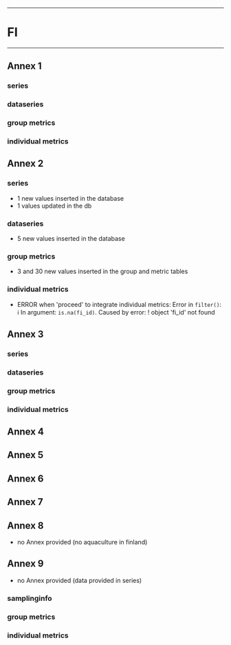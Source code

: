 -----------------------------------------------------------
# FI
-----------------------------------------------------------

## Annex 1

### series

### dataseries


### group metrics


### individual metrics

## Annex 2

### series
* 1 new values inserted in the database
* 1 values updated in the db
  
### dataseries
* 5 new values inserted in the database

### group metrics
* 3 and 30 new values inserted in the group and metric tables

### individual metrics
* ERROR when 'proceed' to integrate individual metrics:
Error in `filter()`:
ℹ In argument: `is.na(fi_id)`.
Caused by error:
! object 'fi_id' not found


## Annex 3

### series

### dataseries


### group metrics


### individual metrics



## Annex 4


## Annex 5


## Annex 6



## Annex 7



## Annex 8
* no Annex provided (no aquaculture in finland)

## Annex 9
* no Annex provided (data provided in series)

### samplinginfo


### group metrics


### individual metrics



